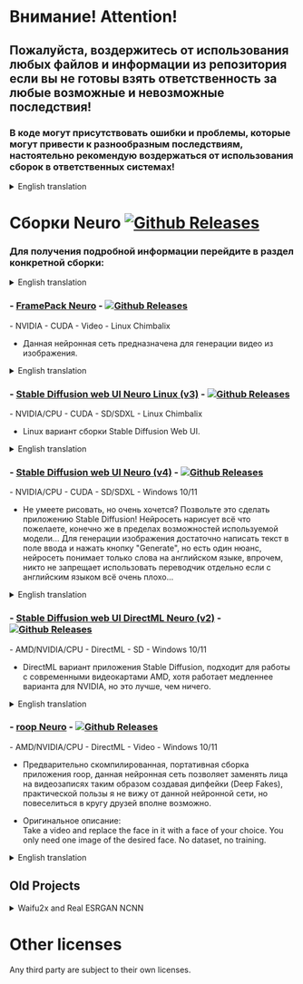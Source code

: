 # Внимание! Attention!
## Пожалуйста, воздержитесь от использования любых файлов и информации из репозитория если вы не готовы взять ответственность за любые возможные и невозможные последствия!
### В коде могут присутствовать ошибки и проблемы, которые могут привести к разнообразным последствиям, настоятельно рекомендую воздержаться от использования сборок в ответственных системах!

<details>
  <summary>English translation</summary>

## Please refrain from using any files and information from the repository unless you are ready to take responsibility for any possible and impossible consequences!
### The code may contain errors and problems that can lead to various consequences, I strongly recommend that you refrain from using assemblies in critical systems!

</details>

# Сборки Neuro [![Github Releases](https://img.shields.io/github/downloads/Shedou/Neuro/total.svg)](https://github.com/Shedou/Neuro/releases)
### Для получения подробной информации перейдите в раздел конкретной сборки:

<details>
  <summary>English translation</summary>

### For details, go to the specific build section:

</details>

### - [FramePack Neuro](https://github.com/Shedou/Neuro/tree/main/FramePack-Neuro) - [![Github Releases](https://img.shields.io/github/downloads/Shedou/Neuro/framepack_neuro/total.svg)](https://github.com/Shedou/Neuro/releases/tag/framepack_neuro)
\- NVIDIA - CUDA - Video - Linux Chimbalix
- Данная нейронная сеть предназначена для генерации видео из изображения.

<details>
  <summary>English translation</summary>

- This neural network is designed to generate video from an image.

</details>

### - [Stable Diffusion web UI Neuro Linux (v3)](https://github.com/Shedou/Neuro/tree/main/SD_WEBUI_Neuro_Linux) - [![Github Releases](https://img.shields.io/github/downloads/Shedou/Neuro/SD_WEBUI_Linux_v3/total.svg)](https://github.com/Shedou/Neuro/releases/tag/SD_WEBUI_Linux_v3)
\- NVIDIA/CPU - CUDA - SD/SDXL - Linux Chimbalix
- Linux вариант сборки Stable Diffusion Web UI.

<details>
  <summary>English translation</summary>

- Linux version of the Stable Diffusion Web UI build.

</details>

### - [Stable Diffusion web UI Neuro (v4)](https://github.com/Shedou/Neuro/tree/main/SD_WEBUI_Neuro) - [![Github Releases](https://img.shields.io/github/downloads/Shedou/Neuro/SD_WEBUI_v4/total.svg)](https://github.com/Shedou/Neuro/releases/tag/SD_WEBUI_v4)
\- NVIDIA/CPU - CUDA - SD/SDXL - Windows 10/11
- Не умеете рисовать, но очень хочется? Позвольте это сделать приложению Stable Diffusion! Нейросеть нарисует всё что пожелаете, конечно же в пределах возможностей используемой модели... Для генерации изображения достаточно написать текст в поле ввода и нажать кнопку "Generate", но есть один нюанс, нейросеть понимает только слова на английском языке, впрочем, никто не запрещает использовать переводчик отдельно если с английским языком всё очень плохо...

<details>
  <summary>English translation</summary>

- Can't draw but really want to? Let Stable Diffusion do it! The neural network will draw whatever you want, of course, within the capabilities of the model used... To generate an image, just write text in the input field and click the "Generate" button, but there is one caveat, the neural network understands only words in English, however, no one forbids use a translator separately if everything is very bad with the English language...

</details>

### - [Stable Diffusion web UI DirectML Neuro (v2)](https://github.com/Shedou/Neuro/tree/main/SD_WEBUI_DML_Neuro) - [![Github Releases](https://img.shields.io/github/downloads/Shedou/Neuro/SD_WEBUI_DML_v2/total.svg)](https://github.com/Shedou/Neuro/releases/tag/SD_WEBUI_DML_v2)
\- AMD/NVIDIA/CPU - DirectML - SD - Windows 10/11
- DirectML вариант приложения Stable Diffusion, подходит для работы с современными видеокартами AMD, хотя работает медленнее варианта для NVIDIA, но это лучше, чем ничего.

<details>
  <summary>English translation</summary>

- DirectML version of the Stable Diffusion application, suitable for modern AMD graphics cards, although it is slower than the NVIDIA version, but it's better than nothing.

</details>

### - [roop Neuro](https://github.com/Shedou/Neuro/tree/main/roop_Neuro) - [![Github Releases](https://img.shields.io/github/downloads/Shedou/Neuro/roop_v1/total.svg)](https://github.com/Shedou/Neuro/releases/tag/roop_v1)
\- AMD/NVIDIA/CPU - DirectML - Video - Windows 10/11
- Предварительно скомпилированная, портативная сборка приложения roop, данная нейронная сеть позволяет заменять лица на видеозаписях таким образом создавая дипфейки (Deep Fakes), практической пользы я не вижу от данной нейронной сети, но повеселиться в кругу друзей вполне возможно.

- Оригинальное описание:\
Take a video and replace the face in it with a face of your choice. You only need one image of the desired face. No dataset, no training.

<details>
  <summary>English translation</summary>

- A pre-compiled, portable build of the roop application, this neural network allows you to replace faces in videos, thus creating Deep Fakes, I don’t see any practical benefit from this neural network, but it’s quite possible to have fun with friends.
  
- Original description:\
Take a video and replace the face in it with a face of your choice. You only need one image of the desired face. No dataset, no training.

</details>

## Old Projects

<details>
  <summary>Waifu2x and Real ESRGAN NCNN</summary>

### - [Waifu2X Neuro](https://github.com/Shedou/Neuro/tree/main/Waifu2X%20Neuro) - [![Github Releases](https://img.shields.io/github/downloads/Shedou/Neuro/W2XNv2/total.svg)](https://github.com/Shedou/Neuro/releases/tag/W2XNv2)
\- GPU/CPU - OpenCL API - Windows 7/10/11
- Waifu2X поможет в обработке изображений, основное назначение это увеличение изображений и подавление шума разной степени при помощи нейронных сетей, наиболее полезно при чистке изображений от артефактов сжатия JPEG.

<details>
  <summary>English translation</summary>

- Waifu2X will help in image processing, the main purpose is to upscale images and suppress noise of varying strength using neural networks, it is most useful when cleaning images from JPEG compression artifacts.

</details>

### - [Real ESRGAN NCNN Neuro](https://github.com/Shedou/Neuro/tree/main/Real%20ESRGAN%20NCNN%20Neuro) - [![Github Releases](https://img.shields.io/github/downloads/Shedou/Neuro/esrgan_v2/total.svg)](https://github.com/Shedou/Neuro/releases/tag/esrgan_v2)
\- GPU - Vulkan API - Windows 7/10/11
- Real ESRGAN по своей сути является свободным аналогом коммерческого тяжеловесного приложения Topaz Gigapixel AI, основное назначение это увеличение изображений при помощи нейронных сетей, а благодаря использованию Vulkan API производительность всегда на высшем уровне насколько позволяет видеокарта.

<details>
  <summary>English translation</summary>

- Real ESRGAN is essentially a free analogue of the commercial heavyweight Topaz Gigapixel AI application, the main purpose is to upscale images using neural networks, and thanks to the use of the Vulkan API, performance is always at the highest level as far as the graphics card allows.

</details>

</details>

# Other licenses
Any third party are subject to their own licenses.
